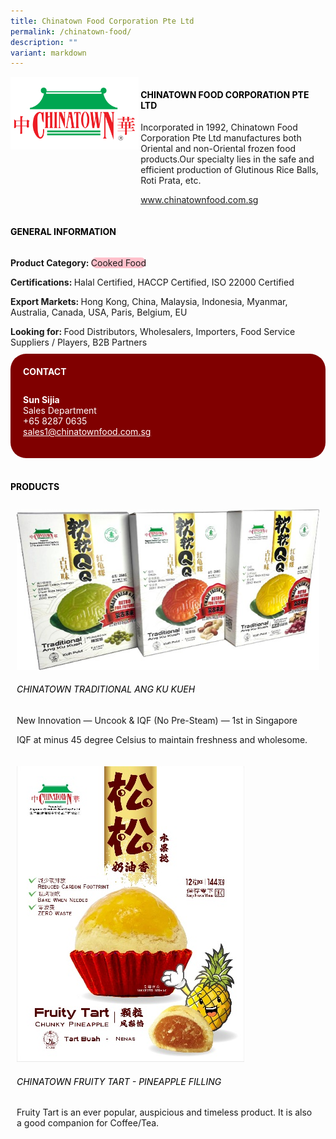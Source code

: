 ```yaml
---
title: Chinatown Food Corporation Pte Ltd
permalink: /chinatown-food/
description: ""
variant: markdown
---
```

<div class="flex-paragraph">
	<div style="display: flex; flex-wrap: wrap;" class="flex-container">
		<div style="flex: 1 1 40%; display: block;" class="card sgds">
			<img src="/images/Chinatown%20Food/chinatown_food_logo.png">
		</div>
		<div style="flex: 1 1 58%; display: block; margin-left: 3px" class="card-sgds">
			<h4 style="text-transform: uppercase; color: black;"><b>Chinatown Food Corporation Pte Ltd</b></h4>
			<p>Incorporated in 1992, Chinatown Food Corporation Pte Ltd manufactures both Oriental and non-Oriental frozen food products.Our specialty lies in the safe and efficient production of Glutinous Rice Balls, Roti Prata, etc.</p>
			<p><a target="_blank" href="https://www.chinatownfood.com.sg">www.chinatownfood.com.sg</a></p>
		</div>
	</div>
</div>

<h4 style="text-transform: uppercase; color: black;">
	<b>General Information</b>
</h4>
<div style="display: flex; flex-wrap: wrap;" class="flex-container">
	<div style="flex: 1 1 65%; display: block; align-self: stretch" class="card sgds">
		<div class="flex-paragraph">
			<p>
				<b>Product Category: </b>
				<span style="background-color: pink; border-radius: 10px;">Cooked Food</span>
			</p>
			<p>
				<b>Certifications: </b>Halal Certified, HACCP Certified, ISO 22000 Certified
			</p>
			<p>
				<b>Export Markets: </b>Hong Kong, China, Malaysia, Indonesia, Myanmar, Australia, Canada, USA, Paris, Belgium, EU
			</p>
			<p style="margin-bottom: 10px;">
				<b>Looking for: </b>Food Distributors, Wholesalers, Importers, Food Service Suppliers / Players, B2B Partners
			</p>
		</div>
	</div>
	<div style="flex: 1 1 35%; padding: 10px; display: block; background-color: maroon; border-radius: 25px; align-self: center;" class="card sgds">
		<h4 style="color: white; margin-top: 10px; margin-left: 10px;">CONTACT</h4>
		<div class="flex-paragraph">
			<p style="padding: 10px; color: white;">
				<b>Sun Sijia</b>
				<br>Sales Department<br>+65 8287 0635<br>
				<a style="color: white;" href="mailto:sales1@chinatownfood.com.sg">sales1@chinatownfood.com.sg</a>
			</p>
		</div>
	</div>
</div>
<br>
<h4 style="text-transform: uppercase; color: black;">
	<b>Products</b>
</h4>
<div style="display: flex; flex-wrap: wrap;">
	<div style="flex: 1 1 47%; margin: 10px; display: block;" class="card sgds">
		<div style="display: block;" class="flex-image">
			<img src="/images/Chinatown%20Food/chinatown_food_product_01.jpg">
		</div>
		<div class="flex-paragraph">
			<h6 style="text-transform: uppercase; color: black;">Chinatown Traditional Ang Ku Kueh</h6>
			<p>New Innovation — Uncook &amp; IQF (No Pre-Steam) — 1st in Singapore</p>
			<p>IQF at minus 45 degree Celsius to maintain freshness and wholesome.</p>
		</div>
	</div>
	<div style="flex: 1 1 47%; margin: 10px; display: block;" class="card sgds">
		<div style="display: block;" class="flex-image">
			<img src="/images/Chinatown%20Food/chinatown_food_product_02.jpg">
		</div>
		<div class="flex-paragraph">
			<h6 style="text-transform: uppercase; color: black;">Chinatown Fruity Tart - Pineapple Filling</h6>
			<p>Fruity Tart is an ever popular, auspicious and timeless product. It is also a good companion for Coffee/Tea.</p>
		</div>
	</div>
</div>